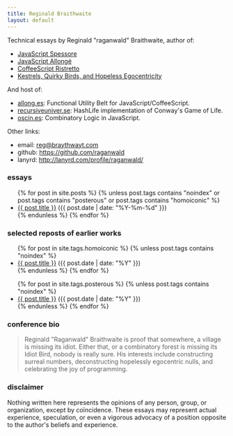```yaml
---
title: Reginald Braithwaite
layout: default
---
```


Technical essays by Reginald "raganwald" Braithwaite, author of:

* [JavaScript Spessore](http://leanpub.com/javascript-spessore)
* [JavaScript Allongé](http://leanpub.com/javascript-allonge)
* [CoffeeScript Ristretto](http://leanpub.com/coffeescript-ristretto)
* [Kestrels, Quirky Birds, and Hopeless Egocentricity](http://leanpub.com/combinators)

And host of:

* [allong.es](http://allong.es): Functional Utility Belt for JavaScript/CoffeeScript.
* [recursiveuniver.se](recursiveuniver.se): HashLife implementation of Conway's Game of Life.
* [oscin.es](oscin.es): Combinatory Logic in JavaScript.

[w]: ./2011/11/01/williams-master-of-the-comefrom.html

Other links:

* email: <a href="mailto:reg@braythwayt.com">reg@braythwayt.com</a>
* github: <a href="https://github.com/raganwald">https://github.com/raganwald</a>
* lanyrd: <a href="http://lanyrd.com/profile/raganwald/">http://lanyrd.com/profile/raganwald/</a>

### essays

<div class="related">
  <ul>
    {% for post in site.posts %}
      {% unless post.tags contains "noindex" or post.tags contains "posterous" or post.tags contains "homoiconic" %}
        <li>
          <a href="{{ post.url }}">{{ post.title }}</a> (<span>{{ post.date | date: "%Y-%m-%d" }}</span>)
        </li>
      {% endunless %}
    {% endfor %}
  </ul>
</div>

### selected reposts of earlier works

<div class="related">
  <ul>
    {% for post in site.tags.homoiconic %}
      {% unless post.tags contains "noindex" %}
        <li>
          <a href="{{ post.url }}">{{ post.title }}</a> (<span>{{ post.date | date: "%Y" }}</span>)
        </li>
      {% endunless %}
    {% endfor %}
  </ul>
</div>

<div class="related">
  <ul>
    {% for post in site.tags.posterous %}
      {% unless post.tags contains "noindex" %}
        <li>
          <a href="{{ post.url }}">{{ post.title }}</a> (<span>{{ post.date | date: "%Y" }}</span>)
        </li>
      {% endunless %}
    {% endfor %}
  </ul>
</div>

### conference bio

> Reginald "Raganwald" Braithwaite is proof that somewhere, a village is missing its idiot. Either that, or a combinatory forest is missing its Idiot Bird, nobody is really sure. His interests include constructing surreal numbers, deconstructing hopelessly egocentric nulls, and celebrating the joy of programming.

### disclaimer

Nothing written here represents the opinions of any person, group, or organization, except by coïncidence. These essays may represent actual experience, speculation, or even a vigorous advocacy of a position opposite to the author's beliefs and experience.